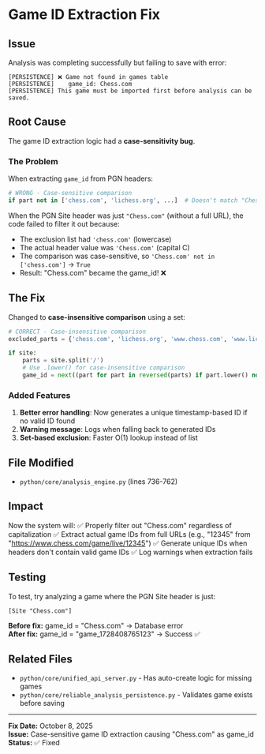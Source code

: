 # Game ID Extraction Fix

## Issue

Analysis was completing successfully but failing to save with error:
```
[PERSISTENCE] ❌ Game not found in games table
[PERSISTENCE]    game_id: Chess.com
[PERSISTENCE] This game must be imported first before analysis can be saved.
```

## Root Cause

The game ID extraction logic had a **case-sensitivity bug**. 

### The Problem

When extracting `game_id` from PGN headers:
```python
# WRONG - Case-sensitive comparison
if part not in ['chess.com', 'lichess.org', ...]  # Doesn't match "Chess.com" with capital C!
```

When the PGN Site header was just `"Chess.com"` (without a full URL), the code failed to filter it out because:
- The exclusion list had `'chess.com'` (lowercase)
- The actual header value was `'Chess.com'` (capital C)
- The comparison was case-sensitive, so `'Chess.com' not in ['chess.com']` → `True`
- Result: "Chess.com" became the game_id! ❌

## The Fix

Changed to **case-insensitive comparison** using a set:

```python
# CORRECT - Case-insensitive comparison
excluded_parts = {'chess.com', 'lichess.org', 'www.chess.com', 'www.lichess.org', 'game', 'live', ''}

if site:
    parts = site.split('/')
    # Use .lower() for case-insensitive comparison
    game_id = next((part for part in reversed(parts) if part.lower() not in excluded_parts), None)
```

### Added Features

1. **Better error handling**: Now generates a unique timestamp-based ID if no valid ID found
2. **Warning message**: Logs when falling back to generated IDs
3. **Set-based exclusion**: Faster O(1) lookup instead of list

## File Modified

- `python/core/analysis_engine.py` (lines 736-762)

## Impact

Now the system will:
✅ Properly filter out "Chess.com" regardless of capitalization
✅ Extract actual game IDs from full URLs (e.g., "12345" from "https://www.chess.com/game/live/12345")
✅ Generate unique IDs when headers don't contain valid game IDs
✅ Log warnings when extraction fails

## Testing

To test, try analyzing a game where the PGN Site header is just:
```
[Site "Chess.com"]
```

**Before fix:** game_id = "Chess.com" → Database error  
**After fix:** game_id = "game_1728408765123" → Success ✅

## Related Files

- `python/core/unified_api_server.py` - Has auto-create logic for missing games
- `python/core/reliable_analysis_persistence.py` - Validates game exists before saving

---

**Fix Date:** October 8, 2025  
**Issue:** Case-sensitive game ID extraction causing "Chess.com" as game_id  
**Status:** ✅ Fixed

